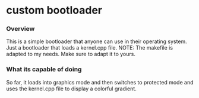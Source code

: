 # custom bootloader

### Overview
This is a simple bootloader that anyone can use in their operating system. Just a bootloader that loads a kernel.cpp file.
NOTE: The makefile is adapted to my needs. Make sure to adapt it to yours.

### What its capable of doing
So far, it loads into graphics mode and then switches to protected mode and uses the kernel.cpp file to display a colorful gradient.